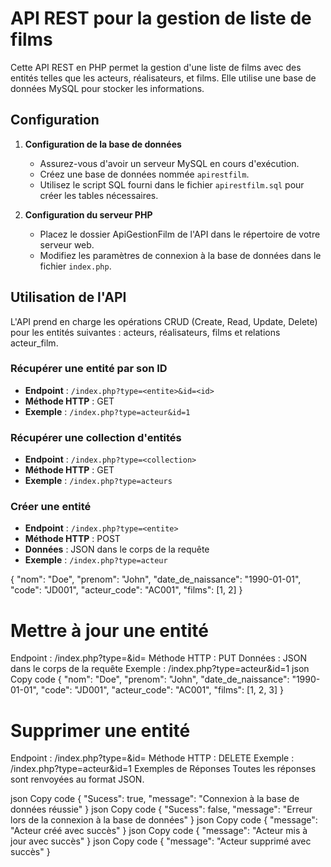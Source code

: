# API REST pour la gestion de liste de films

Cette API REST en PHP permet la gestion d'une liste de films avec des entités telles que les acteurs, réalisateurs, et films. Elle utilise une base de données MySQL pour stocker les informations.

## Configuration

1. **Configuration de la base de données**

   - Assurez-vous d'avoir un serveur MySQL en cours d'exécution.
   - Créez une base de données nommée `apirestfilm`.
   - Utilisez le script SQL fourni dans le fichier `apirestfilm.sql` pour créer les tables nécessaires.

2. **Configuration du serveur PHP**

   - Placez le dossier ApiGestionFilm de l'API dans le répertoire de votre serveur web.
   - Modifiez les paramètres de connexion à la base de données dans le fichier `index.php`.

## Utilisation de l'API

L'API prend en charge les opérations CRUD (Create, Read, Update, Delete) pour les entités suivantes : acteurs, réalisateurs, films et relations acteur_film.

### Récupérer une entité par son ID

- **Endpoint** : `/index.php?type=<entite>&id=<id>`
- **Méthode HTTP** : GET
- **Exemple** : `/index.php?type=acteur&id=1`

### Récupérer une collection d'entités

- **Endpoint** : `/index.php?type=<collection>`
- **Méthode HTTP** : GET
- **Exemple** : `/index.php?type=acteurs`

### Créer une entité

- **Endpoint** : `/index.php?type=<entite>`
- **Méthode HTTP** : POST
- **Données** : JSON dans le corps de la requête
- **Exemple** : `/index.php?type=acteur`


{
  "nom": "Doe",
  "prenom": "John",
  "date_de_naissance": "1990-01-01",
  "code": "JD001",
  "acteur_code": "AC001",
  "films": [1, 2]
}

# Mettre à jour une entité

Endpoint : /index.php?type=<entite>&id=<id>
Méthode HTTP : PUT
Données : JSON dans le corps de la requête
Exemple : /index.php?type=acteur&id=1
json
Copy code
{
  "nom": "Doe",
  "prenom": "John",
  "date_de_naissance": "1990-01-01",
  "code": "JD001",
  "acteur_code": "AC001",
  "films": [1, 2, 3]
}


# Supprimer une entité
Endpoint : /index.php?type=<entite>&id=<id>
Méthode HTTP : DELETE
Exemple : /index.php?type=acteur&id=1
Exemples de Réponses
Toutes les réponses sont renvoyées au format JSON.

json
Copy code
{
  "Sucess": true,
  "message": "Connexion à la base de données réussie"
}
json
Copy code
{
  "Sucess": false,
  "message": "Erreur lors de la connexion à la base de données"
}
json
Copy code
{
  "message": "Acteur créé avec succès"
}
json
Copy code
{
  "message": "Acteur mis à jour avec succès"
}
json
Copy code
{
  "message": "Acteur supprimé avec succès"
}